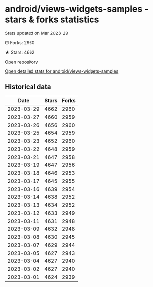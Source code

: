# android/views-widgets-samples - stars & forks statistics

Stats updated on Mar 2023, 29

☋ Forks: 2960

★ Stars: 4662

[Open repository](https://github.com/android/views-widgets-samples)

[Open detailed stats for android/views-widgets-samples](https://reviewgithub.com/rep/android/views-widgets-samples)

## Historical data
| Date | Stars | Forks |
|------|-------|-------|
| 2023-03-29 | 4662 | 2960 | 
| 2023-03-27 | 4660 | 2959 | 
| 2023-03-26 | 4656 | 2960 | 
| 2023-03-25 | 4654 | 2959 | 
| 2023-03-23 | 4652 | 2960 | 
| 2023-03-22 | 4648 | 2959 | 
| 2023-03-21 | 4647 | 2958 | 
| 2023-03-19 | 4647 | 2956 | 
| 2023-03-18 | 4646 | 2953 | 
| 2023-03-17 | 4645 | 2955 | 
| 2023-03-16 | 4639 | 2954 | 
| 2023-03-14 | 4638 | 2952 | 
| 2023-03-13 | 4634 | 2952 | 
| 2023-03-12 | 4633 | 2949 | 
| 2023-03-11 | 4631 | 2948 | 
| 2023-03-09 | 4632 | 2948 | 
| 2023-03-08 | 4630 | 2945 | 
| 2023-03-07 | 4629 | 2944 | 
| 2023-03-05 | 4627 | 2943 | 
| 2023-03-04 | 4627 | 2940 | 
| 2023-03-02 | 4627 | 2940 | 
| 2023-03-01 | 4624 | 2939 | 

